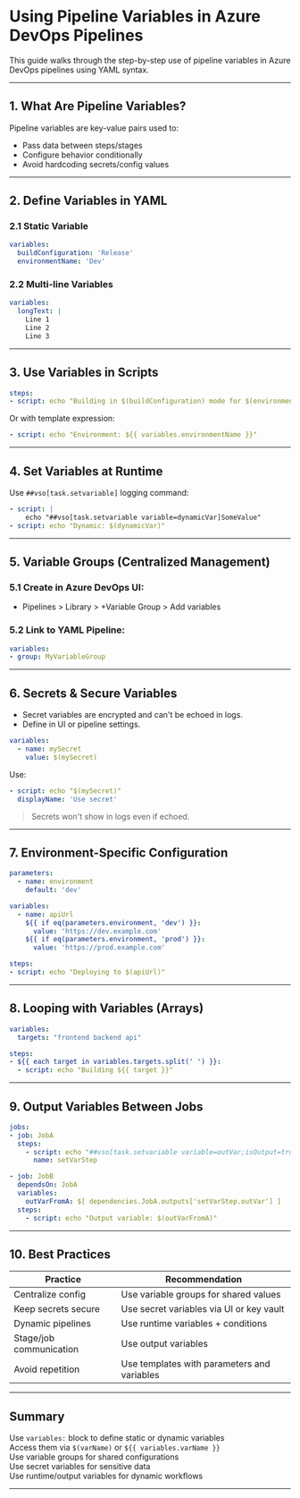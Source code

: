 
#  Using Pipeline Variables in Azure DevOps Pipelines

This guide walks through the step-by-step use of pipeline variables in Azure DevOps pipelines using YAML syntax.

---

## 1.  What Are Pipeline Variables?

Pipeline variables are key-value pairs used to:
- Pass data between steps/stages
- Configure behavior conditionally
- Avoid hardcoding secrets/config values

---

## 2.  Define Variables in YAML

### 2.1 Static Variable
```yaml
variables:
  buildConfiguration: 'Release'
  environmentName: 'Dev'
```

### 2.2 Multi-line Variables
```yaml
variables:
  longText: |
    Line 1
    Line 2
    Line 3
```

---

## 3.  Use Variables in Scripts

```yaml
steps:
- script: echo "Building in $(buildConfiguration) mode for $(environmentName)"
```

Or with template expression:
```yaml
- script: echo "Environment: ${{ variables.environmentName }}"
```

---

## 4.  Set Variables at Runtime

Use `##vso[task.setvariable]` logging command:
```yaml
- script: |
    echo "##vso[task.setvariable variable=dynamicVar]SomeValue"
- script: echo "Dynamic: $(dynamicVar)"
```

---

## 5.  Variable Groups (Centralized Management)

### 5.1 Create in Azure DevOps UI:
- Pipelines > Library > +Variable Group > Add variables

### 5.2 Link to YAML Pipeline:
```yaml
variables:
- group: MyVariableGroup
```

---

## 6.  Secrets & Secure Variables

- Secret variables are encrypted and can't be echoed in logs.
- Define in UI or pipeline settings.

```yaml
variables:
  - name: mySecret
    value: $(mySecret)
```

Use:
```yaml
- script: echo "$(mySecret)"
  displayName: 'Use secret'
```
>  Secrets won't show in logs even if echoed.

---

## 7.  Environment-Specific Configuration

```yaml
parameters:
  - name: environment
    default: 'dev'

variables:
  - name: apiUrl
    ${{ if eq(parameters.environment, 'dev') }}:
      value: 'https://dev.example.com'
    ${{ if eq(parameters.environment, 'prod') }}:
      value: 'https://prod.example.com'

steps:
- script: echo "Deploying to $(apiUrl)"
```

---

## 8.  Looping with Variables (Arrays)

```yaml
variables:
  targets: "frontend backend api"

steps:
- ${{ each target in variables.targets.split(' ') }}:
  - script: echo "Building ${{ target }}"
```

---

## 9.  Output Variables Between Jobs

```yaml
jobs:
- job: JobA
  steps:
    - script: echo "##vso[task.setvariable variable=outVar;isOutput=true]fromJobA"
      name: setVarStep

- job: JobB
  dependsOn: JobA
  variables:
    outVarFromA: $[ dependencies.JobA.outputs['setVarStep.outVar'] ]
  steps:
    - script: echo "Output variable: $(outVarFromA)"
```

---

## 10.  Best Practices

| Practice                         | Recommendation                                     |
|----------------------------------|----------------------------------------------------|
| Centralize config                | Use variable groups for shared values             |
| Keep secrets secure              | Use secret variables via UI or key vault          |
| Dynamic pipelines                | Use runtime variables + conditions                |
| Stage/job communication          | Use output variables                              |
| Avoid repetition                 | Use templates with parameters and variables       |

---

##  Summary

 Use `variables:` block to define static or dynamic variables  
 Access them via `$(varName)` or `${{ variables.varName }}`  
 Use variable groups for shared configurations  
 Use secret variables for sensitive data  
 Use runtime/output variables for dynamic workflows

---
